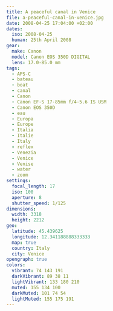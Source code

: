 ```yaml
---
title: A peaceful canal in Venice
file: a-peaceful-canal-in-venice.jpg
date: 2008-04-25 17:04:00 +02:00
dates:
  iso: 2008-04-25
  human: 25th April 2008
gear:
  make: Canon
  model: Canon EOS 350D DIGITAL
  lens: 17.0-85.0 mm
tags:
  - APS-C
  - bateau
  - boat
  - canal
  - Canon
  - Canon EF-S 17-85mm f/4-5.6 IS USM
  - Canon EOS 350D
  - eau
  - Europa
  - Europe
  - Italia
  - Italie
  - Italy
  - reflex
  - Venezia
  - Venice
  - Venise
  - water
  - zoom
settings:
  focal_length: 17
  iso: 100
  aperture: 8
  shutter_speed: 1/125
dimensions:
  width: 3318
  height: 2212
geo:
  latitude: 45.439625
  longitude: 12.341188888333333
  map: true
  country: Italy
  city: Venice
opengraph: true
colors:
  vibrant: 74 143 191
  darkVibrant: 89 38 11
  lightVibrant: 133 180 210
  muted: 155 134 100
  darkMuted: 101 74 54
  lightMuted: 155 175 191
---
```



